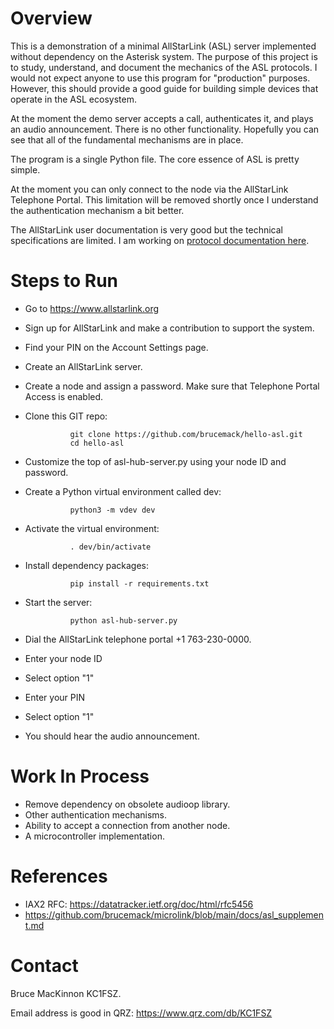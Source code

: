 Overview
========

This is a demonstration of a minimal AllStarLink (ASL) server implemented 
without dependency on the Asterisk system. The purpose of this project
is to study, understand, and document the mechanics of the ASL protocols.
I would not expect anyone to use this program for "production" purposes.
However, this should provide a good guide for building simple devices that 
operate in the ASL ecosystem.

At the moment the demo server accepts a call, authenticates it, and plays an 
audio announcement. There is no other functionality. Hopefully you 
can see that all of the fundamental mechanisms are in place.

The program is a single Python file. The core essence of ASL is pretty simple.

At the moment you can only connect to the node via the AllStarLink Telephone
Portal. This limitation will be removed shortly once I understand the 
authentication mechanism a bit better.

The AllStarLink user documentation is very good but the technical specifications
are limited. I am working on [protocol documentation here](https://github.com/brucemack/microlink/blob/main/docs/asl_supplement.md).

Steps to Run
============

* Go to https://www.allstarlink.org
* Sign up for AllStarLink and make a contribution to support the system.
* Find your PIN on the Account Settings page.
* Create an AllStarLink server.
* Create a node and assign a password. Make sure that Telephone Portal Access is enabled.
* Clone this GIT repo:

                git clone https://github.com/brucemack/hello-asl.git
                cd hello-asl

* Customize the top of asl-hub-server.py using your node ID and password.
* Create a Python virtual environment called dev: 

                python3 -m vdev dev

* Activate the virtual environment:

                . dev/bin/activate

* Install dependency packages:

                pip install -r requirements.txt

* Start the server:

                python asl-hub-server.py

* Dial the AllStarLink telephone portal +1 763-230-0000.
* Enter your node ID
* Select option "1"
* Enter your PIN 
* Select option "1"
* You should hear the audio announcement.

Work In Process
===============

* Remove dependency on obsolete audioop library.
* Other authentication mechanisms.
* Ability to accept a connection from another node.
* A microcontroller implementation.

References
==========

* IAX2 RFC: https://datatracker.ietf.org/doc/html/rfc5456
* https://github.com/brucemack/microlink/blob/main/docs/asl_supplement.md

Contact
=======

Bruce MacKinnon KC1FSZ.  

Email address is good in QRZ: https://www.qrz.com/db/KC1FSZ
